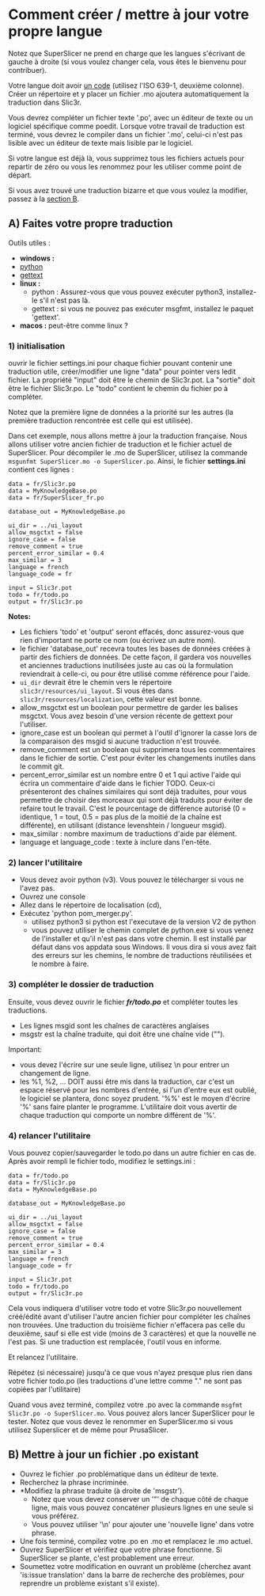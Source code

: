 # Comment créer / mettre à jour votre propre langue

Notez que SuperSlicer ne prend en charge que les langues s'écrivant de gauche à droite (si vous voulez changer cela, vous êtes le bienvenu pour contribuer).

Votre langue doit avoir [un code](https://www.loc.gov/standards/iso639-2/php/code_list.php) (utilisez l'ISO 639-1, deuxième colonne). Créer un répertoire et y placer un fichier .mo ajoutera automatiquement la traduction dans Slic3r.

Vous devrez compléter un fichier texte '.po', avec un éditeur de texte ou un logiciel spécifique comme poedit. Lorsque votre travail de traduction est terminé, vous devrez le compiler dans un fichier '.mo', celui-ci n'est pas lisible avec un éditeur de texte mais lisible par le logiciel.

Si votre langue est déjà là, vous supprimez tous les fichiers actuels pour repartir de zéro ou vous les renommez pour les utiliser comme point de départ.

Si vous avez trouvé une traduction bizarre et que vous voulez la modifier, passez à la [section B](#b-mettre-à-jour-un-fichier-po-existant).

## A) Faites votre propre traduction

Outils utiles :

* **windows :**
 * [python](https://www.python.org/)
 * [gettext](http://gnuwin32.sourceforge.net/downlinks/gettext.php)
* **linux :**
  * python : Assurez-vous que vous pouvez exécuter python3, installez-le s'il n'est pas là.
  * gettext : si vous ne pouvez pas exécuter msgfmt, installez le paquet 'gettext'.
* **macos :** peut-être comme linux ?

### 1) initialisation
ouvrir le fichier settings.ini
pour chaque fichier pouvant contenir une traduction utile, créer/modifier une ligne "data" pour pointer vers ledit fichier.
La propriété "input" doit être le chemin de Slic3r.pot.
La "sortie" doit être le fichier Slic3r.po.
Le "todo" contient le chemin du fichier po à compléter.

Notez que la première ligne de données a la priorité sur les autres (la première traduction rencontrée est celle qui est utilisée).

Dans cet exemple, nous allons mettre à jour la traduction française.
Nous allons utiliser votre ancien fichier de traduction et le fichier actuel de SuperSlicer.
Pour décompiler le .mo de SuperSlicer, utilisez la commande `msgunfmt SuperSlicer.mo -o SuperSlicer.po`.
Ainsi, le fichier **settings.ini** contient ces lignes :

```
data = fr/Slic3r.po
data = MyKnowledgeBase.po
data = fr/SuperSlicer_fr.po

database_out = MyKnowledgeBase.po

ui_dir = ../ui_layout
allow_msgctxt = false
ignore_case = false
remove_comment = true
percent_error_similar = 0.4
max_similar = 3
language = french
language_code = fr

input = Slic3r.pot
todo = fr/todo.po
output = fr/Slic3r.po
```

**Notes:**

* Les fichiers 'todo' et 'output' seront effacés, donc assurez-vous que rien d'important ne porte ce nom (ou écrivez un autre nom).
* le fichier 'database_out' recevra toutes les bases de données créées à partir des fichiers de données. De cette façon, il gardera vos nouvelles et anciennes traductions inutilisées juste au cas où la formulation reviendrait à celle-ci, ou pour être utilisé comme référence pour l'aide.
* `ui_dir` devrait être le chemin vers le répertoire `slic3r/resources/ui_layout`. Si vous êtes dans `slic3r/resources/localization`, cette valeur est bonne.
* allow_msgctxt est un boolean pour permettre de garder les balises msgctxt. Vous avez besoin d'une version récente de gettext pour l'utiliser.
* ignore_case est un boolean qui permet à l'outil d'ignorer la casse lors de la comparaison des msgid si aucune traduction n'est trouvée.
* remove_comment est un boolean qui supprimera tous les commentaires dans le fichier de sortie. C'est pour éviter les changements inutiles dans le commit git.
* percent_error_similar est un nombre entre 0 et 1 qui active l'aide qui écrira un commentaire d'aide dans le fichier TODO. Ceux-ci présenteront des chaînes similaires qui sont déjà traduites, pour vous permettre de choisir des morceaux qui sont déjà traduits pour éviter de refaire tout le travail. C'est le pourcentage de différence autorisé (0 = identique, 1 = tout, 0.5 = pas plus de la moitié de la chaîne est différente), en utilisant (distance levenshtein / longueur msgid).
* max_similar : nombre maximum de traductions d'aide par élément.
* language et language_code : texte à inclure dans l'en-tête.

### 2) lancer l'utilitaire
* Vous devez avoir python (v3). Vous pouvez le télécharger si vous ne l'avez pas.
* Ouvrez une console
* Allez dans le répertoire de localisation (cd),
* Exécutez 'python pom_merger.py'.
  * utilisez python3 si python est l'executave de la version V2 de  python
  * vous pouvez utiliser le chemin complet de python.exe si vous venez de l'installer et qu'il n'est pas dans votre chemin. Il est installé par défaut dans vos appdata sous Windows.
Il vous dira si vous avez fait des erreurs sur les chemins, le nombre de traductions réutilisées et le nombre à faire.

### 3) compléter le dossier de traduction
Ensuite, vous devez ouvrir le fichier ***fr/todo.po*** et compléter toutes les traductions. 
* Les lignes msgid sont les chaînes de caractères anglaises
* msgstr est la chaîne traduite, qui doit être une chaîne vide ("").

Important: 
* vous devez l'écrire sur une seule ligne, utilisez \n pour entrer un changement de ligne. 
* les %1, %2, ... DOIT aussi être mis dans la traduction, car c'est un espace réservé pour les nombres d'entrée, si l'un d'entre eux est oublié, le logiciel se plantera, donc soyez prudent. '%%' est le moyen d'écrire '%' sans faire planter le programme. L'utilitaire doit vous avertir de chaque traduction qui comporte un nombre différent de '%'.


### 4) relancer l'utilitaire

Vous pouvez copier/sauvegarder le todo.po dans un autre fichier en cas de.
Après avoir rempli le fichier todo, modifiez le settings.ini :

```
data = fr/todo.po
data = fr/Slic3r.po
data = MyKnowledgeBase.po

database_out = MyKnowledgeBase.po

ui_dir = ../ui_layout
allow_msgctxt = false
ignore_case = false
remove_comment = true
percent_error_similar = 0.4
max_similar = 3
language = french
language_code = fr

input = Slic3r.pot
todo = fr/todo.po
output = fr/Slic3r.po
```

Cela vous indiquera d'utiliser votre todo et votre Slic3r.po nouvellement créé/édité avant d'utiliser l'autre ancien fichier pour compléter les chaînes non trouvées. Une traduction du troisième fichier n'effacera pas celle du deuxième, sauf si elle est vide (moins de 3 caractères) et que la nouvelle ne l'est pas. Si une traduction est remplacée, l'outil vous en informe.

Et relancez l'utilitaire.

Répétez (si nécessaire) jusqu'à ce que vous n'ayez presque plus rien dans votre fichier todo.po (les traductions d'une lettre comme "." ne sont pas copiées par l'utilitaire)

Quand vous avez terminé, compilez votre .po avec la commande `msgfmt Slic3r.po -o SuperSlicer.mo`.
Vous pouvez alors lancer SuperSlicer pour le tester.
Notez que vous devez le renommer en SuperSlicer.mo si vous utilisez Superslicer et de même pour PrusaSlicer.

## B) Mettre à jour un fichier .po existant


* Ouvrez le fichier .po problématique dans un éditeur de texte.
* Recherchez la phrase incriminée.
* *Modifiez la phrase traduite (à droite de 'msgstr').
  * Notez que vous devez conserver un '"' de chaque côté de chaque ligne, mais vous pouvez concaténer plusieurs lignes en une seule si vous préférez.
  * Vous pouvez utiliser '\n' pour ajouter une 'nouvelle ligne' dans votre phrase.
* Une fois terminé, compilez votre .po en .mo et remplacez le .mo actuel.
* Ouvrez SuperSlicer et vérifiez que votre phrase fonctionne. Si SuperSlicer se plante, c'est probablement une erreur.
* Soumettez votre modification en ouvrant un problème (cherchez avant 'is:issue translation' dans la barre de recherche des problèmes, pour reprendre un problème existant s'il existe).
